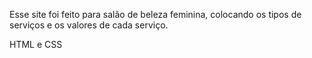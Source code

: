 Esse site foi feito para salão de beleza feminina, colocando os tipos de serviços e os valores de cada serviço.


HTML e CSS
